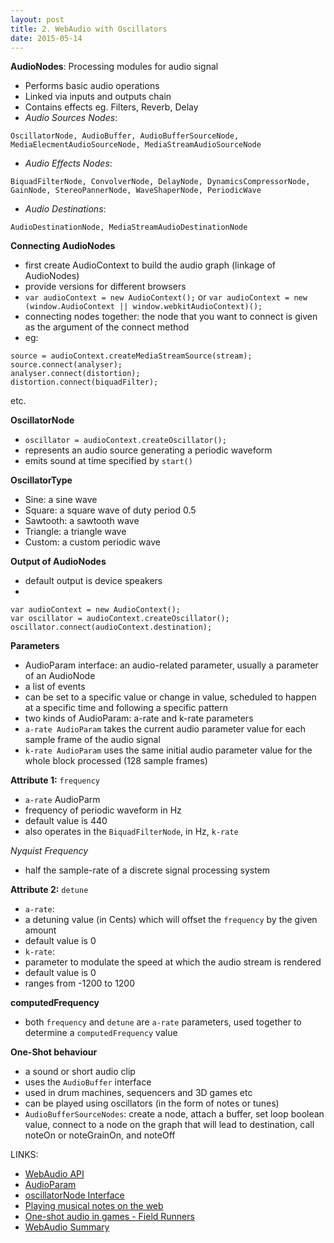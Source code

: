 ```yaml
---
layout: post
title: 2. WebAudio with Oscillators
date: 2015-05-14
---
```

**AudioNodes**: Processing modules for audio signal

- Performs basic audio operations
- Linked via inputs and outputs chain
- Contains effects eg. Filters, Reverb, Delay
- *Audio Sources Nodes*:
```
OscillatorNode, AudioBuffer, AudioBufferSourceNode, MediaElecmentAudioSourceNode, MediaStreamAudioSourceNode
```
- *Audio Effects Nodes*:
```
BiquadFilterNode, ConvolverNode, DelayNode, DynamicsCompressorNode, GainNode, StereoPannerNode, WaveShaperNode, PeriodicWave
```
- *Audio Destinations*:
```
AudioDestinationNode, MediaStreamAudioDestinationNode
```

**Connecting AudioNodes**

- first create AudioContext to build the audio graph (linkage of AudioNodes)
- provide versions for different browsers 
- `var audioContext = new AudioContext();` or `var audioContext = new (window.AudioContext || window.webkitAudioContext)();`
- connecting nodes together: the node that you want to connect is given as the argument of the connect method
- eg:
```
source = audioContext.createMediaStreamSource(stream);
source.connect(analyser);
analyser.connect(distortion);
distortion.connect(biquadFilter);
```
etc.

**OscillatorNode**

- `oscillator = audioContext.createOscillator();`
- represents an audio source generating a periodic waveform
- emits sound at time specified by `start()`


**OscillatorType**

- Sine: a sine wave
- Square: a square wave of duty period 0.5
- Sawtooth: a sawtooth wave
- Triangle: a triangle wave
- Custom: a custom periodic wave


**Output of AudioNodes**

- default output is device speakers
- 
```
var audioContext = new AudioContext();
var oscillator = audioContext.createOscillator();
oscillator.connect(audioContext.destination);
```

**Parameters**

- AudioParam interface: an audio-related parameter, usually a parameter of an AudioNode
- a list of events
- can be set to a specific value or change in value, scheduled to happen at a specific time and following a specific pattern
- two kinds of AudioParam: a-rate and k-rate parameters
- `a-rate AudioParam` takes the current audio parameter value for each sample frame of the audio signal
- `k-rate AudioParam` uses the same initial audio parameter value for the whole block processed (128 sample frames)

**Attribute 1:** `frequency`

- `a-rate` AudioParm
- frequency of periodic waveform in Hz
- default value is 440
- also operates in the `BiquadFilterNode`, in Hz, `k-rate`

*Nyquist Frequency*

- half the sample-rate of a discrete signal processing system

**Attribute 2:** `detune`

- `a-rate`:
- a detuning value (in Cents) which will offset the `frequency` by the given amount
- default value is 0
- `k-rate`:
- parameter to modulate the speed at which the audio stream is rendered
- default value is 0
- ranges from -1200 to 1200

**computedFrequency**

- both `frequency` and `detune` are `a-rate` parameters, used together to determine a `computedFrequency` value

**One-Shot behaviour**

- a sound or short audio clip
- uses the `AudioBuffer` interface
- used in drum machines, sequencers and 3D games etc
- can be played using oscillators (in the form of notes or tunes)
- `AudioBufferSourceNodes`: create a node, attach a buffer, set loop boolean value, connect to a node on the graph that will lead to destination, call noteOn or noteGrainOn, and noteOff

LINKS:

- [WebAudio API](https://developer.mozilla.org/en-US/docs/Web/API/Web_Audio_API/Using_Web_Audio_API)
- [AudioParam](https://developer.mozilla.org/en-US/docs/Web/API/AudioParam)
- [oscillatorNode Interface](http://webaudio.github.io/web-audio-api/#the-oscillatornode-interface)
- [Playing musical notes on the web](http://blog.chrislowis.co.uk/2013/06/05/playing-notes-web-audio-api.html)
- [One-shot audio in games - Field Runners](http://www.html5rocks.com/en/tutorials/webaudio/fieldrunners/)
- [WebAudio Summary](https://docs.webplatform.org/wiki/apis/webaudio)
